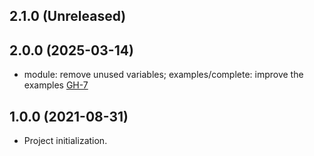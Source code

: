 ## 2.1.0 (Unreleased)
## 2.0.0 (2025-03-14)

- module: remove unused variables; examples/complete: improve the examples [GH-7](https://github.com/alibabacloud-automation/terraform-alicloud-eip-slb-ecs-polardb/pull/7)

## 1.0.0 (2021-08-31)

- Project initialization.
